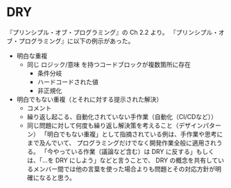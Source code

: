 # DRY
『プリンシプル・オブ・プログラミング』の Ch 2.2 より。
『プリンシプル・オブ・プログラミング』に以下の例示があった。
- 明白な重複
  - 同じ ロジック/意味 を持つコードブロックが複数箇所に存在
    - 条件分岐
    - ハードコードされた値
    - 非正規化
- 明白でもない重複（とそれに対する提示された解決）
  - コメント
  - 繰り返し起こる、自動化されていない手作業（自動化（CI/CDなど））
  - 同じ問題に対して何度も繰り返し解決策を考えること（デザインパターン）
「明白でもない重複」として指摘されている例は、手作業や思考にまで及んでいて、
プログラミングだけでなく開発作業全般に適用されうる。
「今やっている作業（議論など含む）は DRY に反する」もしくは、「…を DRY にしよう」などと言うことで、
DRY の概念を共有しているメンバー間では他の言葉を使った場合よりも問題とその対応方針が明確になると思う。
